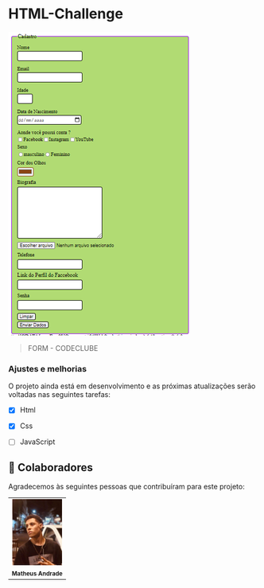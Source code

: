 # HTML-Challenge






<img src="./Form.png" alt="PHOTO-FORM">

> FORM - CODECLUBE

### Ajustes e melhorias

O projeto ainda está em desenvolvimento e as próximas atualizações serão voltadas nas seguintes tarefas:

- [x] Html 
- [x] Css 
- [ ] JavaScript
 


## 🤝 Colaboradores

Agradecemos às seguintes pessoas que contribuíram para este projeto:

<table>
  <tr>
    <td align="center">
      <a href="#">
        <img src="./MATHEUSIMG.jpg" width="100px;" alt="Matheus Andrade snoi GitHub"/><br>
        <sub>
          <b>Matheus Andrade</b>
        </sub>
      </a>
  </tr>
</table>




 
